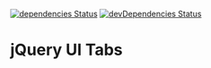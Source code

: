 [![dependencies Status](https://david-dm.org/marcobiedermann/playground/status.svg?path=ui/tabs/jquery-ui-tabs)](https://david-dm.org/marcobiedermann/playground?path=ui/tabs/jquery-ui-tabs) [![devDependencies Status](https://david-dm.org/marcobiedermann/playground/dev-status.svg?path=ui/tabs/jquery-ui-tabs)](https://david-dm.org/marcobiedermann/playground?path=ui/tabs/jquery-ui-tabs&type=dev)

# jQuery UI Tabs
